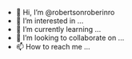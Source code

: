 - 👋 Hi, I’m @robertsonroberinro
- 👀 I’m interested in ...
- 🌱 I’m currently learning ...
- 💞️ I’m looking to collaborate on ...
- 📫 How to reach me ...

<!---
robertsonroberinro/robertsonroberinro is a ✨ special ✨ repository because its `README.md` (this file) appears on your GitHub profile.
You can click the Preview link to take a look at your changes.
--->
